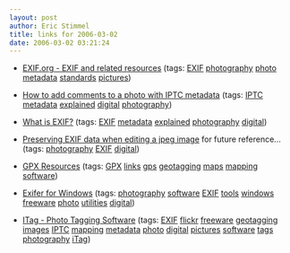 ```yaml
---
layout: post
author: Eric Stimmel
title: links for 2006-03-02
date: 2006-03-02 03:21:24
--- 
```



* [EXIF.org - EXIF and related resources][]
    (tags: [EXIF][] [photography][] [photo][] [metadata][] [standards][] [pictures][])
* [How to add comments to a photo with IPTC metadata][]
    (tags: [IPTC][] [metadata][] [explained][] [digital][] [photography][])
* [What is EXIF?][]
    (tags: [EXIF][] [metadata][] [explained][] [photography][] [digital][])
* [Preserving EXIF data when editing a jpeg image][]
    for future reference...
    (tags: [photography][] [EXIF][] [digital][])
* [GPX Resources][]
    (tags: [GPX][] [links][] [gps][] [geotagging][] [maps][] [mapping][] [software][])
* [Exifer for Windows][]
    (tags: [photography][] [software][] [EXIF][] [tools][] [windows][] [freeware][] [photo][] [utilities][] [digital][])
* [ITag - Photo Tagging Software][]
    (tags: [EXIF][] [flickr][] [freeware][] [geotagging][] [images][] [IPTC][] [mapping][] [metadata][] [photo][] [digital][] [pictures][] [software][] [tags][] [photography][] [iTag][])

  [EXIF.org - EXIF and related resources]: http://www.exif.org/
  [EXIF]: http://del.icio.us/estimmel/EXIF
  [photography]: http://del.icio.us/estimmel/photography
  [photo]: http://del.icio.us/estimmel/photo
  [metadata]: http://del.icio.us/estimmel/metadata
  [standards]: http://del.icio.us/estimmel/standards
  [pictures]: http://del.icio.us/estimmel/pictures
  [How to add comments to a photo with IPTC metadata]: http://www.digicamhelp.com/what-is-iptc-metadata/index.htm
  [IPTC]: http://del.icio.us/estimmel/IPTC
  [explained]: http://del.icio.us/estimmel/explained
  [digital]: http://del.icio.us/estimmel/digital
  [What is EXIF?]: http://www.digicamhelp.com/what-is-exif/
  [Preserving EXIF data when editing a jpeg image]: http://www.digicamhelp.com/what-is-exif/preserving-exif-data-when-editing.htm
  [GPX Resources]: http://www.topografix.com/gpx_resources.asp
  [GPX]: http://del.icio.us/estimmel/GPX
  [links]: http://del.icio.us/estimmel/links
  [gps]: http://del.icio.us/estimmel/gps
  [geotagging]: http://del.icio.us/estimmel/geotagging
  [maps]: http://del.icio.us/estimmel/maps
  [mapping]: http://del.icio.us/estimmel/mapping
  [software]: http://del.icio.us/estimmel/software
  [Exifer for Windows]: http://www.friedemann-schmidt.com/software/exifer/index.htm
  [tools]: http://del.icio.us/estimmel/tools
  [windows]: http://del.icio.us/estimmel/windows
  [freeware]: http://del.icio.us/estimmel/freeware
  [utilities]: http://del.icio.us/estimmel/utilities
  [ITag - Photo Tagging Software]: http://itagsoftware.awswa.com/
  [flickr]: http://del.icio.us/estimmel/flickr
  [images]: http://del.icio.us/estimmel/images
  [tags]: http://del.icio.us/estimmel/tags
  [iTag]: http://del.icio.us/estimmel/iTag

